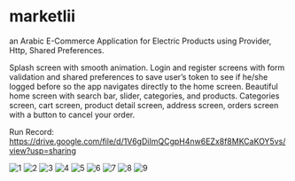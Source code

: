 # marketlii

an Arabic E-Commerce Application for Electric Products using Provider, Http, Shared Preferences.

Splash screen with smooth animation. Login and register screens with form validation and shared preferences to save user’s token to see if he/she logged before so the app navigates directly to the home screen. Beautiful home screen with search bar, slider, categories, and products. Categories screen, cart screen, product detail screen, address screen, orders screen with a button to cancel your order.  

Run Record: https://drive.google.com/file/d/1V6gDiImQCgpH4nw6EZx8f8MKCaKOY5vs/view?usp=sharing  

![1](https://user-images.githubusercontent.com/70852067/126391175-65fbb8a9-1e13-4da0-8f5f-f8f0ef18d6c3.png)
![2](https://user-images.githubusercontent.com/70852067/126391180-c1e64bba-cb79-4c0e-8cd6-502077d66b6c.png)
![3](https://user-images.githubusercontent.com/70852067/126391183-504af7da-4d2f-4343-bfad-5f600347df13.png)
![4](https://user-images.githubusercontent.com/70852067/126391187-1ae8db63-04ae-480a-b1e1-991e955e274c.png)
![5](https://user-images.githubusercontent.com/70852067/126391191-7b0bd6b0-85f8-4ce2-9785-dbfc3090d558.png)
![6](https://user-images.githubusercontent.com/70852067/126391194-33440fff-f9e9-4d80-a88a-6f3b70c39f38.png)
![7](https://user-images.githubusercontent.com/70852067/126391199-a71540a6-f41e-409c-b993-5c116f0169c7.png)
![8](https://user-images.githubusercontent.com/70852067/126391204-363a3e56-54b8-4a75-b92c-63ffb475868b.png)
![9](https://user-images.githubusercontent.com/70852067/126391210-f7ba458d-d680-41c5-8fe5-8b8be3b673e6.png)

